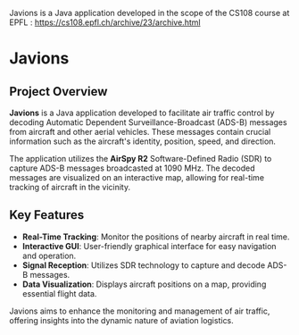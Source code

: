 Javions is a Java application developed in the scope of the CS108 course at EPFL : https://cs108.epfl.ch/archive/23/archive.html

# Javions

## Project Overview

**Javions** is a Java application developed to facilitate air traffic control by decoding Automatic Dependent Surveillance-Broadcast (ADS-B) messages from aircraft and other aerial vehicles. These messages contain crucial information such as the aircraft's identity, position, speed, and direction.

The application utilizes the **AirSpy R2** Software-Defined Radio (SDR) to capture ADS-B messages broadcasted at 1090 MHz. The decoded messages are visualized on an interactive map, allowing for real-time tracking of aircraft in the vicinity.

## Key Features

- **Real-Time Tracking**: Monitor the positions of nearby aircraft in real time.
- **Interactive GUI**: User-friendly graphical interface for easy navigation and operation.
- **Signal Reception**: Utilizes SDR technology to capture and decode ADS-B messages.
- **Data Visualization**: Displays aircraft positions on a map, providing essential flight data.

Javions aims to enhance the monitoring and management of air traffic, offering insights into the dynamic nature of aviation logistics.



